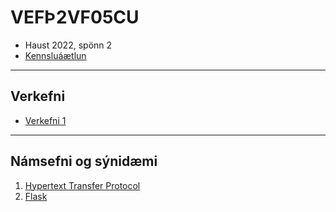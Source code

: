 # VEFÞ2VF05CU
- Haust 2022, spönn 2
- [Kennsluáætlun](https://github.com/vefthroun/Namsefni/blob/main/VEF%C3%9E2VF05CU_haust22_2.pdf)

---

## Verkefni
- [Verkefni 1](https://github.com/vefthroun/Namsefni/blob/main/Verkefni/Verkefni1.md)

---

## Námsefni og sýnidæmi
1. [Hypertext Transfer Protocol](/1-HTTPS)
1. [Flask](/2-Flask)
<!--
1. [JSON](/3-Json)
1. [JSON/API](/4-API)
1. [Cookies & Sessions](/5-Cookies%26Sessions)
1. [Firebase Gagnagrunnur](6-Gagnagrunnur)
1. [Lokaverkefni](7-lokaverkefni)
-->


